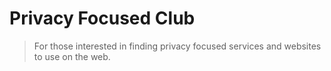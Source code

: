 # Privacy Focused Club

> For those interested in finding privacy focused services and websites to use on the web.
